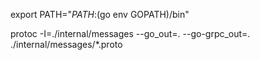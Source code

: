 export PATH="$PATH:$(go env GOPATH)/bin"

protoc -I=./internal/messages --go_out=. --go-grpc_out=. ./internal/messages/*.proto